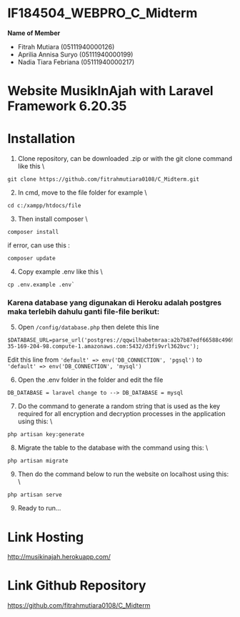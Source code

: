 # IF184504_WEBPRO_C_Midterm

**Name of Member**
- Fitrah Mutiara (05111940000126)
- Aprilia Annisa Suryo (05111940000199)
- Nadia Tiara Febriana (05111940000217)

# Website MusikInAjah with Laravel Framework 6.20.35 #

# Installation
1. Clone repository, can be downloaded .zip or with the git clone command like this \
```
git clone https://github.com/fitrahmutiara0108/C_Midterm.git
```
2. In cmd, move to the file folder for example \
```
cd c:/xampp/htdocs/file
```
3. Then install composer \
```
composer install
```

if error, can use this :

```
composer update
```

4. Copy example .env like this \
```
cp .env.example .env`
```
### Karena database yang digunakan di Heroku adalah postgres maka terlebih dahulu ganti file-file berikut:
5. Open `/config/database.php` then delete this line
```
$DATABASE_URL=parse_url('postgres://qqwilhabetmraa:a2b7b87edf66588c4969129e8a46bb5a5bee3364699aea4322c5ccf192e5c679@ec2-35-169-204-98.compute-1.amazonaws.com:5432/d3fi9vrl362bvc');
```
Edit this line from `'default' => env('DB_CONNECTION', 'pgsql')` to `'default' => env('DB_CONNECTION', 'mysql')`

6. Open the .env folder in the folder and edit the file 
```
DB_DATABASE = laravel change to --> DB_DATABASE = mysql
``` 
7. Do the command to generate a random string that is used as the key required for all encryption and decryption processes in the application using this: \
```
php artisan key:generate
```
8. Migrate the table to the database with the command using this: \
```
php artisan migrate 
```
9. Then do the command below to run the website on localhost using this: \
```
php artisan serve
```
9. Ready to run...

# Link Hosting
http://musikinajah.herokuapp.com/

# Link Github Repository
https://github.com/fitrahmutiara0108/C_Midterm
